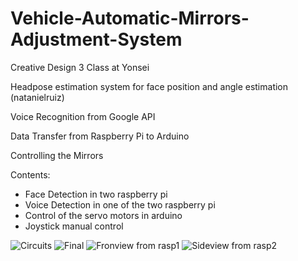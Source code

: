 # Vehicle-Automatic-Mirrors-Adjustment-System

Creative Design 3 Class at Yonsei

Headpose estimation system for face position and angle estimation (natanielruiz)

Voice Recognition from Google API

Data Transfer from Raspberry Pi to Arduino

Controlling the Mirrors

Contents:
- Face Detection in two raspberry pi
- Voice Detection in one of the two raspberry pi
- Control of the servo motors in arduino
- Joystick manual control

![Circuits](https://user-images.githubusercontent.com/60720982/75009354-d35f1f00-54bd-11ea-8f5b-58109552052c.jpg)
![Final](https://user-images.githubusercontent.com/60720982/75009355-d528e280-54bd-11ea-84f4-cb3cab7c9a9e.jpg)
![Fronview from rasp1](https://user-images.githubusercontent.com/60720982/75009357-d5c17900-54bd-11ea-8322-7f30f8b0cb84.jpg)
![Sideview from rasp2](https://user-images.githubusercontent.com/60720982/75009360-d65a0f80-54bd-11ea-8324-ad685fbaa196.jpg)
